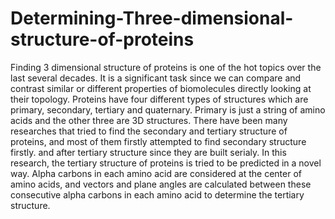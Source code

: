 # Determining-Three-dimensional-structure-of-proteins
Finding 3  dimensional structure of proteins is one of the hot topics over the last several decades. It is a significant task since we can compare and contrast similar or different properties of biomolecules directly looking at their topology. Proteins have four different types of structures which are primary, secondary, tertiary and quaternary. Primary is just a string of amino acids and the other three are 3D structures. There have been many researches that tried to find the secondary and tertiary structure of proteins, and most of them firstly attempted to find secondary structure firstly. and after tertiary structure since they are built serialy. In this research, the tertiary structure of proteins is tried to be predicted in a novel way. Alpha carbons in each amino acid are considered at the center of amino acids, and vectors and plane angles are calculated between these consecutive alpha carbons in each amino acid to determine the tertiary structure. 
